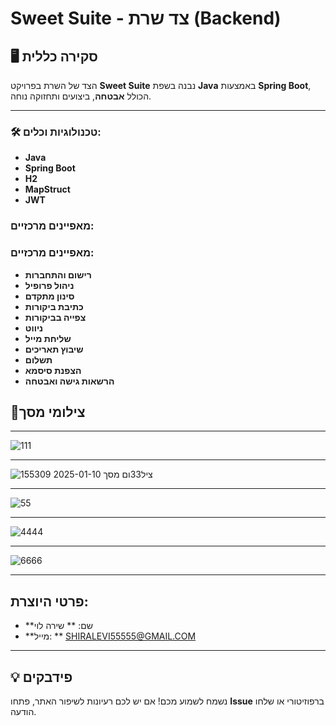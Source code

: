 # Sweet Suite - צד שרת (Backend)

## 🖥️ סקירה כללית
הצד של השרת בפרויקט **Sweet Suite** נבנה בשפת **Java** באמצעות **Spring Boot**, הכולל **אבטחה**, ביצועים ותחזוקה נוחה.

---

### 🛠️ טכנולוגיות וכלים:

- **Java** 
- **Spring Boot** 
- **H2** 
- **MapStruct** 
- **JWT**

### מאפיינים מרכזיים:
### מאפיינים מרכזיים:

   - **רישום והתחברות** 
   - **ניהול פרופיל**
   - **סינון מתקדם**
   - **כתיבת ביקורות**
   - **צפייה בביקורות**
   - **ניווט**
   - **שליחת מייל**
   - **שיבוץ תאריכים**
   - **תשלום**
   - **הצפנת סיסמא**
   - **הרשאות גישה ואבטחה**


## 📸צילומי מסך

---
![111](https://github.com/user-attachments/assets/f1174952-e1d2-413c-ad19-8167c8bc8f67)



---
![ציל33ום מסך 2025-01-10 155309](https://github.com/user-attachments/assets/65145091-b138-41b2-a03a-673cb9b13a2d)

---

![55](https://github.com/user-attachments/assets/a68e3a8d-a816-4a3a-a456-6ef7782805de)

---

![4444](https://github.com/user-attachments/assets/495e14aa-325a-4e36-ac76-d134902bb2f2)

---

![6666](https://github.com/user-attachments/assets/4c02951f-56b6-4d51-bd88-9705f92c8f35)


---

## פרטי היוצרת:
   - **שם: ** שירה לוי
   - **מייל: ** SHIRALEVI55555@GMAIL.COM
---

## 💡 פידבקים  
נשמח לשמוע מכם! אם יש לכם רעיונות לשיפור האתר, פתחו **Issue** ברפוזיטורי או שלחו הודעה.  

